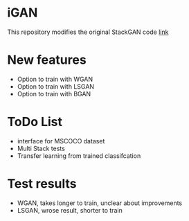# iGAN

This repository modifies the original StackGAN code
[link](https://github.com/hanzhanggit/StackGAN)

# New features
- Option to train with WGAN
- Option to train with LSGAN
- Option to train with BGAN

# ToDo List
- interface for MSCOCO dataset
- Multi Stack tests
- Transfer learning from trained classifcation

# Test results
- WGAN, takes longer to train, unclear about improvements
- LSGAN, wrose result, shorter to train

<!-- 
# questions:

- regularization?


- own implementation
error possible discriminator variable sharing


- gate gradients -->



